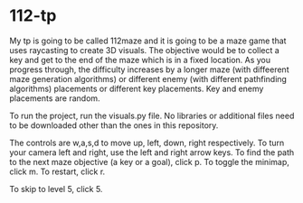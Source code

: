 # 112-tp
My tp is going to be called 112maze and it is going to be a maze game that uses raycasting to create 3D visuals. The objective would be to collect a key and get to the end of the maze which is in a fixed location. As you progress through, the difficulty increases by a longer maze (with diffeerent maze generation algorithms) or different enemy (with different pathfinding algorithms) placements or different key placements. Key and enemy placements are random.

To run the project, run the visuals.py file. No libraries or additional files need to be downloaded other than the ones in this repository.

The controls are w,a,s,d to move up, left, down, right respectively. To turn your camera left and right, use the left and right arrow keys. To find the path to the next maze objective (a key or a goal), click p. To toggle the minimap, click m. To restart, click r.

To skip to level 5, click 5.
